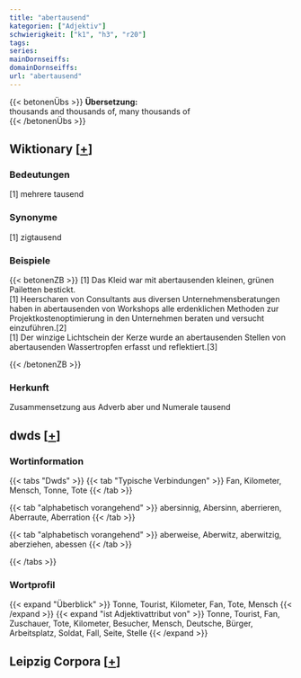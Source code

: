 ```yaml
---
title: "abertausend"
kategorien: ["Adjektiv"]
schwierigkeit: ["k1", "h3", "r20"]
tags:
series:
mainDornseiffs:
domainDornseiffs:
url: "abertausend"
---
```


{{< betonenÜbs >}}
**Übersetzung:**  
thousands and  thousands of, many thousands of  
{{< /betonenÜbs >}}

## Wiktionary [[+](https://de.wiktionary.org/wiki/abertausend)]

### Bedeutungen
[1] mehrere tausend  

### Synonyme
[1] zigtausend  

### Beispiele
{{< betonenZB >}}
[1] Das Kleid war mit abertausenden kleinen, grünen Pailetten bestickt.  
[1] Heerscharen von Consultants aus diversen Unternehmensberatungen haben in abertausenden von Workshops alle erdenklichen Methoden zur Projektkostenoptimierung in den Unternehmen beraten und versucht einzuführen.[2]  
[1] Der winzige Lichtschein der Kerze wurde an abertausenden Stellen von abertausenden Wassertropfen erfasst und reflektiert.[3]  

{{< /betonenZB >}}
### Herkunft
Zusammensetzung aus Adverb aber und Numerale tausend  



## dwds [[+](https://www.dwds.de/wb/abertausend)]

### Wortinformation
{{< tabs "Dwds" >}}
{{< tab "Typische Verbindungen" >}}
Fan, Kilometer, Mensch, Tonne, Tote
{{< /tab >}}

{{< tab "alphabetisch vorangehend" >}}
abersinnig, Abersinn, aberrieren, Aberraute, Aberration
{{< /tab >}}

{{< tab "alphabetisch vorangehend" >}}
aberweise, Aberwitz, aberwitzig, aberziehen, abessen
{{< /tab >}}

{{< /tabs >}}

### Wortprofil
{{< expand "Überblick" >}} Tonne, Tourist, Kilometer, Fan, Tote, Mensch {{< /expand >}}
{{< expand "ist Adjektivattribut von" >}} Tonne, Tourist, Fan, Zuschauer, Tote, Kilometer, Besucher, Mensch, Deutsche, Bürger, Arbeitsplatz, Soldat, Fall, Seite, Stelle {{< /expand >}}

## Leipzig Corpora [[+](https://corpora.uni-leipzig.de/en/res?word=abertausend&corpusId=deu_newscrawl-public_2018)]

